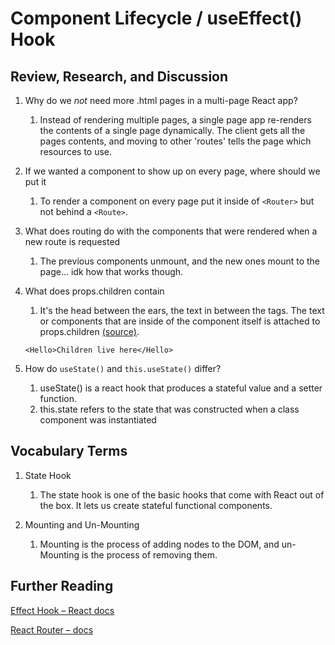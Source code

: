 # Component Lifecycle / useEffect() Hook


## Review, Research, and Discussion

1. Why do we *not* need more .html pages in a multi-page React app?
    1. Instead of rendering multiple pages, a single page app re-renders the contents of a single page dynamically. The client gets all the pages contents, and moving to other 'routes' tells the page which resources to use.

1. If we wanted a component to show up on every page, where should we put it
    1. To render a component on every page put it inside of `<Router>` but not behind a `<Route>`.

1. What does routing do with the components that were rendered when a new route is requested
    1. The previous components unmount, and the new ones mount to the page... idk how that works though.

1. What does props.children contain
    1. It's the head between the ears, the text in between the tags. The text or components that are inside of the component itself is attached to props.children [(source)](https://reactjs.org/docs/glossary.html#propschildren).

    ```JS
    <Hello>Children live here</Hello>
    ```

1. How do `useState()` and `this.useState()` differ?
    1. useState() is a react hook that produces a stateful value and a setter function.
    1. this.state refers to the state that was constructed when a class component was instantiated

## Vocabulary Terms

1. State Hook
    1. The state hook is one of the basic hooks that come with React out of the box. It lets us create stateful functional components.

1. Mounting and Un-Mounting
    1. Mounting is the process of adding nodes to the DOM, and un-Mounting is the process of removing them.

## Further Reading

[Effect Hook – React docs](https://reactjs.org/docs/hooks-effect.html)

[React Router – docs](https://reactrouter.com/web/example/basic)